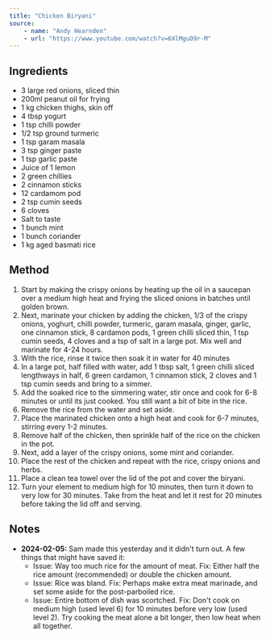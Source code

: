 ```yaml
---
title: "Chicken Biryani"
source:
    - name: "Andy Hearnden"
    - url: "https://www.youtube.com/watch?v=6XlMguO9r-M"
---
```


## Ingredients

- 3 large red onions, sliced thin
- 200ml peanut oil for frying
- 1 kg chicken thighs, skin off
- 4 tbsp yogurt
- 1 tsp chilli powder
- 1/2 tsp ground turmeric
- 1 tsp garam masala
- 3 tsp ginger paste
- 1 tsp garlic paste
- Juice of 1 lemon
- 2 green chillies
- 2 cinnamon sticks
- 12 cardamom pod
- 2 tsp cumin seeds
- 6 cloves
- Salt to taste
- 1 bunch mint
- 1 bunch coriander
- 1 kg aged basmati rice

## Method

1. Start by making the crispy onions by heating up the oil in a saucepan over a medium high heat and frying the sliced onions in batches until golden brown. 
1. Next, marinate your chicken by adding the chicken, 1/3 of the crispy onions, yoghurt, chilli powder, turmeric, garam masala, ginger, garlic, one cinnamon stick, 8 cardamon pods, 1 green chilli sliced thin, 1 tsp cumin seeds, 4 cloves and a tsp of salt in a large pot. Mix well and marinate for 4-24 hours. 
1. With the rice, rinse it twice then soak it in water for 40 minutes 
1. In a large pot, half filled with water, add 1 tbsp salt, 1 green chilli sliced lengthways in half, 6 green cardamon, 1 cinnamon stick, 2 cloves and 1 tsp cumin seeds and bring to a simmer. 
1. Add the soaked rice to the simmering water, stir once and cook for 6-8 minutes or until its just cooked. You still want a bit of bite in the rice. 
1. Remove the rice from the water and set aside. 
1. Place the marinated chicken onto a high heat and cook for 6-7 minutes, stirring every 1-2 minutes. 
1. Remove half of the chicken, then sprinkle half of the rice on the chicken in the pot. 
1. Next, add a layer of the crispy onions, some mint and coriander. 
1. Place the rest of the chicken and repeat with the rice, crispy onions and herbs. 
1. Place a clean tea towel over the lid of the pot and cover the biryani. 
1. Turn your element to medium high for 10 minutes, then turn it down to very low for 30 minutes. Take from the heat and let it rest for 20 minutes before taking the lid off and serving.

## Notes

- **2024-02-05:** Sam made this yesterday and it didn't turn out. A few things that might have saved it:
    - Issue: Way too much rice for the amount of meat. Fix: Either half the rice amount (recommended) or double the chicken amount.
    - Issue: Rice was bland. Fix: Perhaps make extra meat marinade, and set some aside for the post-parboiled rice.
    - Issue: Entire bottom of dish was scortched. Fix: Don't cook on medium high (used level 6) for 10 minutes before very low (used level 2). Try cooking the meat alone a bit longer, then low heat when all together.

